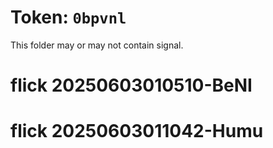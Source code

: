# Token: `0bpvnl`

This folder may or may not contain signal.
# flick 20250603010510-BeNI
# flick 20250603011042-Humu
